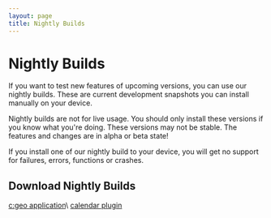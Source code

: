 ```yaml
---
layout: page
title: Nightly Builds
---
```


# Nightly Builds

If you want to test new features of upcoming versions, you can use our nightly builds. These are current development snapshots you can install manually on your device.

Nightly builds are not for live usage. You should only install these versions if you know what you're doing. These versions may not be stable. The features and changes are in alpha or beta state!

If you install one of our nightly build to your device, you will get no support for failures, errors, functions or crashes.


## Download Nightly Builds

[c:geo application](http://download.cgeo.org/cgeo-nightly.apk)\\
[calendar plugin](http://download.cgeo.org/cgeo-calendar-nightly.apk)
